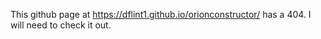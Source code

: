 This github page at https://dflint1.github.io/orionconstructor/ has a 404. I will need to check it out.

